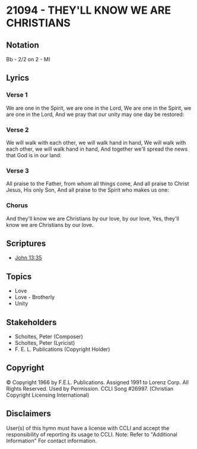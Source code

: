 # 21094 - THEY'LL KNOW WE ARE CHRISTIANS

## Notation

Bb - 2/2 on 2 - MI

## Lyrics

### Verse 1

We are one in the Spirit, we are one in the Lord, We are one in the Spirit, we are one in the Lord, And we pray that our unity may one day be restored:

### Verse 2

We will walk with each other, we will walk hand in hand, We will walk with each other, we will walk hand in hand, And together we'll spread the news that God is in our land:

### Verse 3

All praise to the Father, from whom all things come, And all praise to Christ Jesus, His only Son, And all praise to the Spirit who makes us one:

### Chorus

And they'll know we are Christians by our love, by our love, Yes, they'll know we are Christians by our love.


## Scriptures

- [John 13:35](https://www.biblegateway.com/passage/?search=John%2013%3A35)

## Topics

- Love
- Love - Brotherly
- Unity

## Stakeholders

- Scholtes, Peter (Composer)
- Scholtes, Peter (Lyricist)
- F. E. L. Publications (Copyright Holder)

## Copyright

© Copyright 1966 by F.E.L. Publications. Assigned 1991 to Lorenz Corp. All Rights Reserved. Used by Permission. CCLI Song #26997.
(Christian Copyright Licensing International)

## Disclaimers

User(s) of this hymn must have a license with CCLI and accept the responsibility of reporting its usage to CCLI.
Note: Refer to "Additional Information" For contact information.

